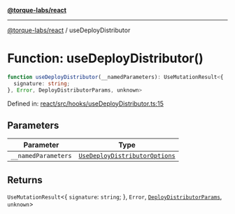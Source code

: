 [**@torque-labs/react**](../README.md)

***

[@torque-labs/react](../README.md) / useDeployDistributor

# Function: useDeployDistributor()

```ts
function useDeployDistributor(__namedParameters): UseMutationResult<{
  signature: string;
}, Error, DeployDistributorParams, unknown>
```

Defined in: [react/src/hooks/useDeployDistributor.ts:15](https://github.com/torque-labs/monorepo/blob/2ebf07140779767733d669c69d4b6e369a4193c3/packages/react/src/hooks/useDeployDistributor.ts#L15)

## Parameters

| Parameter | Type |
| ------ | ------ |
| `__namedParameters` | [`UseDeployDistributorOptions`](../interfaces/UseDeployDistributorOptions.md) |

## Returns

`UseMutationResult`\<\{
  `signature`: `string`;
 \}, `Error`, [`DeployDistributorParams`](../interfaces/DeployDistributorParams.md), `unknown`\>
